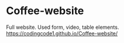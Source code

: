 # Coffee-website
Full website. Used form, video, table elements. 
https://codingcode1.github.io/Coffee-website/
